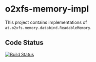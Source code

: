 o2xfs-memory-impl
=====

This project contains implementations of `at.o2xfs.memory.databind.ReadableMemory`.

## Code Status

[![Build Status](https://api.travis-ci.org/AndreasFagschlunger/o2xfs-memory-impl.svg?branch=develop)](https://travis-ci.org/AndreasFagschlunger/o2xfs-memory-impl)
